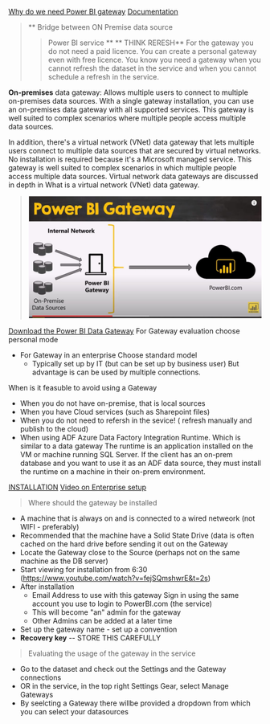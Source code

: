 [Why do we need Power BI gateway](https://www.youtube.com/watch?v=i1W5kISMF50)
[Documentation](https://docs.microsoft.com/en-us/power-bi/connect-data/service-gateway-onprem-indepth)

> ** Bridge between ON Premise data source 
> > Power BI service ** ** THINK RERESH**
> For the gateway you do not need a paid licence. You can create a personal gateway even with free licence.
> You know you need a gateway when you cannot refresh the dataset in the service and when you cannot schedule a refresh in the service.


**On-premises** data gateway: Allows multiple users to connect to multiple on-premises data sources. With a single gateway installation, you can use an on-premises data gateway with all supported services. This gateway is well suited to complex scenarios where multiple people access multiple data sources.

In addition, there's a virtual network (VNet) data gateway that lets multiple users connect to multiple data sources that are secured by virtual networks. No installation is required because it's a Microsoft managed service. This gateway is well suited to complex scenarios in which multiple people access multiple data sources. Virtual network data gateways are discussed in depth in What is a virtual network (VNet) data gateway.



> ![Setup](https://github.com/sjtalkar/PowerBIModelingDAXLearning/blob/main/GatewayandDataSources.JPG)

[Download the Power BI Data Gateway](https://powerbi.microsoft.com/en-us/gateway/)
For Gateway evaluation choose personal mode
- For Gateway in an enterprise Choose standard model 
    - Typically set up by IT (but can be set up by business user) But advantage is can be used by multiple connections.
    

When is it feasuble to avoid using a Gateway
- When you do not have on-premise, that is local sources
- When you have Cloud services (such as Sharepoint files)
- When you do not need to refersh in the sevice! ( refresh manually and publish to the cloud)
- When using ADF Azure Data Factory Integration Runtime.
    Which is similar to a data gateway
    The runtime is an application installed on the VM or machine running SQL Server.
    If the client has an on-prem database and you want to use it as an ADF data source, they must install the runtime on a machine in their on-prem environment.

[INSTALLATION](https://docs.microsoft.com/en-us/data-integration/gateway/service-gateway-install)
[Video on Enterprise setup](https://www.youtube.com/watch?v=fejSQmshwrE&t=2s)

> Where should the gateway be installed
 - A machine that is always on and is connected to a wired netweork (not WIFI - preferably)
 - Recommended that the machine have a Solid State Drive (data is often cached on the hard drive before sending it out on the Gateway
 - Locate the Gateway close to the Source (perhaps not on the same machine as the DB server)
 - Start viewing for installation from 6:30 (https://www.youtube.com/watch?v=fejSQmshwrE&t=2s)
- After installation 
    - Email Address to use with this gateway Sign in using the same account you use to login to PowerBI.com (the service) 
    - This will become "an" admin for the gateway
    - Other Admins can be added at a later time
- Set up the gateway name - set up a convention 
- **Recovery key** -- STORE THIS CAREFULLY

> Evaluating the usage of the gateway in the service
 - Go to the dataset and check out the Settings and the Gateway connections
 - OR in the service, in the top right Settings Gear, select Manage Gateways
 - By seelcting a Gateway there willbe provided a dropdown from which you can select your datasources

